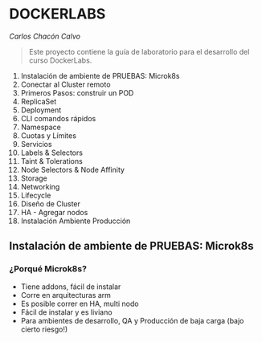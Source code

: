 # DOCKERLABS
*Carlos Chacón Calvo*

> Este proyecto contiene la guía de laboratorio para el desarrollo del curso DockerLabs.

1. Instalación de ambiente de PRUEBAS: Microk8s
2. Conectar al Cluster remoto
3. Primeros Pasos: construir un POD
4. ReplicaSet
5. Deployment
6. CLI comandos rápidos
7. Namespace
8. Cuotas y Límites
9. Servicios
10. Labels & Selectors
11. Taint & Tolerations
12. Node Selectors & Node Affinity
13. Storage
14. Networking
15. Lifecycle
16. Diseño de Cluster
17. HA - Agregar nodos
18. Instalación Ambiente Producción


## Instalación de ambiente de PRUEBAS: Microk8s

### ¿Porqué Microk8s?

- Tiene addons, fácil de instalar
- Corre en arquitecturas arm
- Es posible correr en HA, multi nodo
- Fácil de instalar y es liviano
- Para ambientes de desarrollo, QA y Producción de baja carga (bajo cierto riesgo!)
